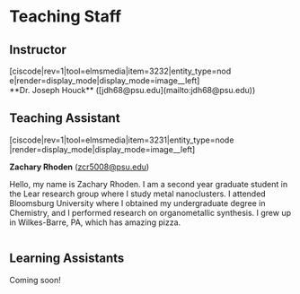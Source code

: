 # Teaching Staff

## Instructor
<div style="max-width:400px">[ciscode|rev=1|tool=elmsmedia|item=3232|entity_type=node|render=display_mode|display_mode=image__left]</div>
**Dr. Joseph Houck** ([jdh68@psu.edu](mailto:jdh68@psu.edu))

<div class="spacer" style="display:block;overflow:hidden;width:100%;"></div>

## Teaching Assistant

<div style="max-width:400px">[ciscode|rev=1|tool=elmsmedia|item=3231|entity_type=node|render=display_mode|display_mode=image__left]
</div>

**Zachary Rhoden** ([zcr5008@psu.edu](mailto:zcr5008@psu.edu))

Hello, my name is Zachary Rhoden.  I am a second year graduate student in the Lear research group where I study metal nanoclusters.  I attended Bloomsburg University where I obtained my undergraduate degree in Chemistry, and I performed research on organometallic synthesis.  I grew up in Wilkes-Barre, PA, which has amazing pizza.

<div class="spacer" style="display:block;overflow:hidden;width:100%;"></div>


## Learning Assistants

Coming soon!



